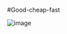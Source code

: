#Good-cheap-fast

![image](https://user-images.githubusercontent.com/81670997/171555700-13577b91-059f-4144-8a95-ecdac61122a0.png)
